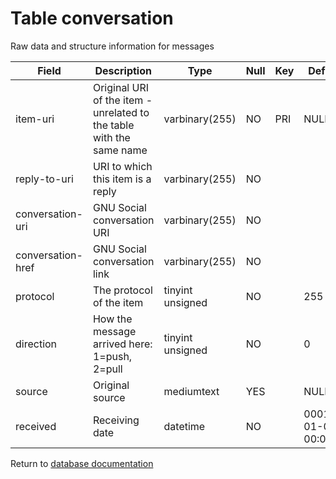 Table conversation
===========
Raw data and structure information for messages

| Field | Description | Type | Null | Key | Default | Extra |
| ----- | ----------- | ---- | ---- | --- | ------- | ----- |
| item-uri | Original URI of the item - unrelated to the table with the same name | varbinary(255) | NO | PRI | NULL |  |    
| reply-to-uri | URI to which this item is a reply | varbinary(255) | NO |  |  |  |    
| conversation-uri | GNU Social conversation URI | varbinary(255) | NO |  |  |  |    
| conversation-href | GNU Social conversation link | varbinary(255) | NO |  |  |  |    
| protocol | The protocol of the item | tinyint unsigned | NO |  | 255 |  |    
| direction | How the message arrived here: 1=push, 2=pull | tinyint unsigned | NO |  | 0 |  |    
| source | Original source | mediumtext | YES |  | NULL |  |    
| received | Receiving date | datetime | NO |  | 0001-01-01 00:00:00 |  |    

Return to [database documentation](help/database)
